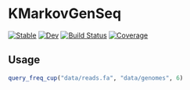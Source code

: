 # KMarkovGenSeq

[![Stable](https://img.shields.io/badge/docs-stable-blue.svg)](https://sjtu_suyao.github.io/KMarkovGenSeq.jl/stable)
[![Dev](https://img.shields.io/badge/docs-dev-blue.svg)](https://sjtu_suyao.github.io/KMarkovGenSeq.jl/dev)
[![Build Status](https://github.com/sjtu_suyao/KMarkovGenSeq.jl/workflows/CI/badge.svg)](https://github.com/sjtu_suyao/KMarkovGenSeq.jl/actions)
[![Coverage](https://codecov.io/gh/sjtu_suyao/KMarkovGenSeq.jl/branch/master/graph/badge.svg)](https://codecov.io/gh/sjtu_suyao/KMarkovGenSeq.jl)

## Usage


```julia
query_freq_cup("data/reads.fa", "data/genomes", 6)
```